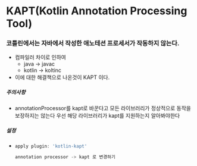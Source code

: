 # KAPT(Kotlin Annotation Processing Tool)
### 코틀린에서는 자바에서 작성한 애노테션 프로세서가 작동하지 않는다.
* 컴파일러 차이로 인하여
  * java -> javac
  * kotlin ->  koltinc
* 이에 대한 해결책으로 나온것이 KAPT 이다.
##### 주의사항
* annotationProcessor를 kapt로 바꾼다고 모든 라이브러리가 정상적으로 동작을 보장하지는 않는다 우선 해당 라이브러리가 kapt를 지원하는지 알아봐야한다
##### 설정
* ```gradle
  apply plugin: 'kotlin-kapt'
  
  annotation processor -> kapt 로 변경하기
